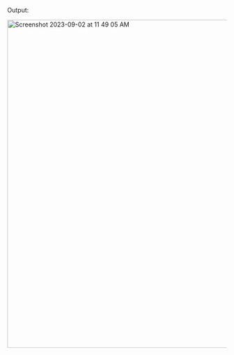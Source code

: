 Output:


<img width="751" alt="Screenshot 2023-09-02 at 11 49 05 AM" src="https://github.com/anushasonte/CS458_InformationSecurity/assets/29819682/1806ffa0-28e3-4095-9ffb-5220793314d3">
